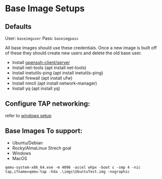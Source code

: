 # Base Image Setups

Defaults
---
User: `baseimguser`
Pass: `baseimgpass`

All base images should use these credentials. Once a new image is built off of these they should create new users and delete the old base user.

- Install [openssh-client/server](https://www.tecmint.com/install-openssh-server-in-linux/)
- Install net-tools (apt install net-tools)
- Install inetutils-ping (apt install inetutils-ping)
- Install firewall (apt install ufw)
- Install nmcli (apt install network-manager)
- Install yq (apt install yq)

Configure TAP networking:
---
refer to [windows setup](https://wonghoi.humgar.com/blog/2021/05/03/qemu-for-windows-host-quirks/)



Base Images To support:
---
- Ubuntu/Debian
- Rocky/AlmaLinux
Strech goal
- Windows
- MacOS

`qemu-system-x86_64.exe -m 4096 -accel whpx -boot c -smp 4 -nic tap,ifname=qemu-tap -hda .\imgs\UbuntuTest.img -nographic`